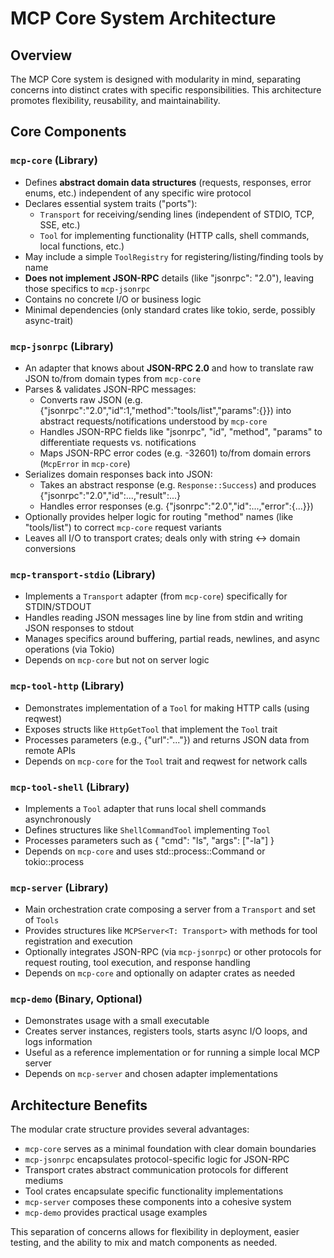 # MCP Core System Architecture

## Overview
The MCP Core system is designed with modularity in mind, separating concerns into distinct crates with specific responsibilities. This architecture promotes flexibility, reusability, and maintainability.

## Core Components

### `mcp-core` (Library)
- Defines **abstract domain data structures** (requests, responses, error enums, etc.) independent of any specific wire protocol
- Declares essential system traits ("ports"):
  - `Transport` for receiving/sending lines (independent of STDIO, TCP, SSE, etc.)
  - `Tool` for implementing functionality (HTTP calls, shell commands, local functions, etc.)
- May include a simple `ToolRegistry` for registering/listing/finding tools by name
- **Does not implement JSON-RPC** details (like "jsonrpc": "2.0"), leaving those specifics to `mcp-jsonrpc`
- Contains no concrete I/O or business logic
- Minimal dependencies (only standard crates like tokio, serde, possibly async-trait)

### `mcp-jsonrpc` (Library)
- An adapter that knows about **JSON-RPC 2.0** and how to translate raw JSON to/from domain types from `mcp-core`
- Parses & validates JSON-RPC messages:
  - Converts raw JSON (e.g. {"jsonrpc":"2.0","id":1,"method":"tools/list","params":{}}) into abstract requests/notifications understood by `mcp-core`
  - Handles JSON-RPC fields like "jsonrpc", "id", "method", "params" to differentiate requests vs. notifications
  - Maps JSON-RPC error codes (e.g. -32601) to/from domain errors (`McpError` in `mcp-core`)
- Serializes domain responses back into JSON:
  - Takes an abstract response (e.g. `Response::Success`) and produces {"jsonrpc":"2.0","id":...,"result":...}
  - Handles error responses (e.g. {"jsonrpc":"2.0","id":...,"error":{...}})
- Optionally provides helper logic for routing "method" names (like "tools/list") to correct `mcp-core` request variants
- Leaves all I/O to transport crates; deals only with string <-> domain conversions

### `mcp-transport-stdio` (Library)
- Implements a `Transport` adapter (from `mcp-core`) specifically for STDIN/STDOUT
- Handles reading JSON messages line by line from stdin and writing JSON responses to stdout
- Manages specifics around buffering, partial reads, newlines, and async operations (via Tokio)
- Depends on `mcp-core` but not on server logic

### `mcp-tool-http` (Library)
- Demonstrates implementation of a `Tool` for making HTTP calls (using reqwest)
- Exposes structs like `HttpGetTool` that implement the `Tool` trait
- Processes parameters (e.g., {"url":"..."}) and returns JSON data from remote APIs
- Depends on `mcp-core` for the `Tool` trait and reqwest for network calls

### `mcp-tool-shell` (Library)
- Implements a `Tool` adapter that runs local shell commands asynchronously
- Defines structures like `ShellCommandTool` implementing `Tool`
- Processes parameters such as { "cmd": "ls", "args": ["-la"] }
- Depends on `mcp-core` and uses std::process::Command or tokio::process

### `mcp-server` (Library)
- Main orchestration crate composing a server from a `Transport` and set of `Tools`
- Provides structures like `MCPServer<T: Transport>` with methods for tool registration and execution
- Optionally integrates JSON-RPC (via `mcp-jsonrpc`) or other protocols for request routing, tool execution, and response handling
- Depends on `mcp-core` and optionally on adapter crates as needed

### `mcp-demo` (Binary, Optional)
- Demonstrates usage with a small executable
- Creates server instances, registers tools, starts async I/O loops, and logs information
- Useful as a reference implementation or for running a simple local MCP server
- Depends on `mcp-server` and chosen adapter implementations

## Architecture Benefits

The modular crate structure provides several advantages:

- `mcp-core` serves as a minimal foundation with clear domain boundaries
- `mcp-jsonrpc` encapsulates protocol-specific logic for JSON-RPC
- Transport crates abstract communication protocols for different mediums
- Tool crates encapsulate specific functionality implementations
- `mcp-server` composes these components into a cohesive system
- `mcp-demo` provides practical usage examples

This separation of concerns allows for flexibility in deployment, easier testing, and the ability to mix and match components as needed.

